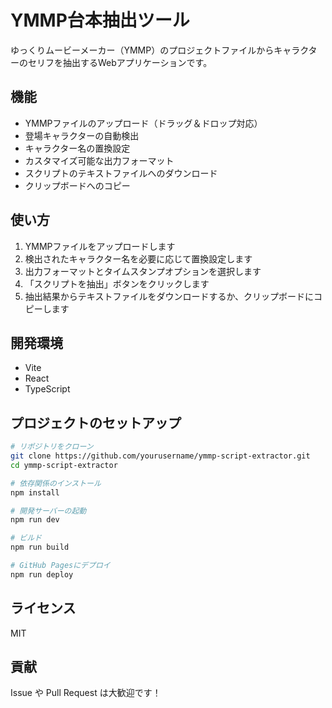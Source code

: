 # YMMP台本抽出ツール

ゆっくりムービーメーカー（YMMP）のプロジェクトファイルからキャラクターのセリフを抽出するWebアプリケーションです。

## 機能

- YMMPファイルのアップロード（ドラッグ＆ドロップ対応）
- 登場キャラクターの自動検出
- キャラクター名の置換設定
- カスタマイズ可能な出力フォーマット
- スクリプトのテキストファイルへのダウンロード
- クリップボードへのコピー

## 使い方

1. YMMPファイルをアップロードします
2. 検出されたキャラクター名を必要に応じて置換設定します
3. 出力フォーマットとタイムスタンプオプションを選択します
4. 「スクリプトを抽出」ボタンをクリックします
5. 抽出結果からテキストファイルをダウンロードするか、クリップボードにコピーします

## 開発環境

- Vite
- React
- TypeScript

## プロジェクトのセットアップ

```bash
# リポジトリをクローン
git clone https://github.com/yourusername/ymmp-script-extractor.git
cd ymmp-script-extractor

# 依存関係のインストール
npm install

# 開発サーバーの起動
npm run dev

# ビルド
npm run build

# GitHub Pagesにデプロイ
npm run deploy
```

## ライセンス

MIT

## 貢献

Issue や Pull Request は大歓迎です！